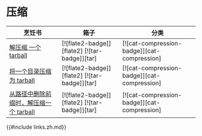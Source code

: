 # 压缩

| 烹饪书                                                        | 箱子                                          | 分类                                        |
| ------------------------------------------------------------- | --------------------------------------------- | ------------------------------------------- |
| [解压缩 一个 tarball][ex-tar-decompress]                      | [![flate2-badge]][flate2] [![tar-badge]][tar] | [![cat-compression-badge]][cat-compression] |
| [将一个目录压缩为 tarball][ex-tar-compress]                   | [![flate2-badge]][flate2] [![tar-badge]][tar] | [![cat-compression-badge]][cat-compression] |
| [从路径中删除前缀时，解压缩一个 tarball][ex-tar-strip-prefix] | [![flate2-badge]][flate2] [![tar-badge]][tar] | [![cat-compression-badge]][cat-compression] |

[ex-tar-decompress]: compression/tar.zh.html#decompress-a-tarball
[ex-tar-compress]: compression/tar.zh.html#compress-a-directory-into-tarball
[ex-tar-strip-prefix]: compression/tar.zh.html#decompress-a-tarball-while-removing-a-prefix-from-the-paths

{{#include links.zh.md}}
